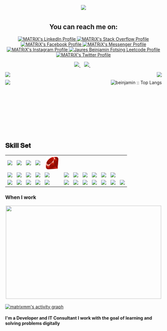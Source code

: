 <p align="center">
  <a href="https://github.com/matrix-mm"><img src="https://readme-typing-svg.herokuapp.com/?lines=Web%20and%20Mobile%20Developer;IT%20%20%20Consultant;Gamer%20and%20Video%20GamesPC;2%2B%20years%20of%20coding%20experience;Always%20learning%20new%20tech&font=Pacifico&center=true&width=650&height=120&color=58a6ff&vCenter=true&size=45%22"></a>
</p>
<p align='center'>
 <h1 align="center">
  <h2 align="center">You can reach me on: </h2>

<p align="center">

  <a href="https://www.linkedin.com/in/thet-naing-tun-763b25197/">
    <img src="https://www.vectorlogo.zone/logos/linkedin/linkedin-icon.svg" alt="MATRiX's LinkedIn Profile" height="30" width="30">
  </a>

  <a href="https://stackoverflow.com/users/16991702/thet-naing">
    <img src="https://www.vectorlogo.zone/logos/stackoverflow/stackoverflow-icon.svg" alt="MATRiX's Stack Overflow Profile" height="30" width="30">
  </a>

  <a href="https://www.facebook.com/wai.waiyan.3">
    <img src="https://www.vectorlogo.zone/logos/facebook/facebook-icon.svg" alt="MATRiX's Facebook Profile" height="30" width="30">
  </a>

  <a href="https://m.me/wai.waiyan.3">
    <img src="https://www.vectorlogo.zone/logos/messenger/messenger-icon.svg" alt="MATRiX's Messenger Profile" height="30" width="30">
    
  <a href="https://www.instagram.com/thetnaing.078/">
    <img src="https://www.vectorlogo.zone/logos/instagram/instagram-icon.svg" alt="MATRiX's Instagram Profile" height="30" width="30">
  </a>
  
  <a href="https://line.me/ti/p/v5MEfaJSOQ">
    <img src="https://www.vectorlogo.zone/logos/line/line-icon.svg" alt="Jaures Beinjamin Fotsing Leetcode Profile" height="30" width="30">
  </a>
  
  </a>
  
  <a href="https://twitter.com/thetnaing078106">
    <img src="https://cdn.worldvectorlogo.com/logos/twitter-6.svg" alt="MATRiX's Twitter Profile" height="30" width="30">
  </a>
</p>
</h1>

<p align='center'>
  <a href="https://t.me/matrixmm">
    <img src="https://img.shields.io/badge/telegram-%230077B5.svg?&style=for-the-badge&logo=telegram&logoColor=white" />
  </a>&nbsp;&nbsp;

  <a href="mailto:matrix.myanmar.mm@gmail.com">
    <img src="https://img.shields.io/badge/email me-%231DA1F3.svg?&style=for-the-badge&logo=gmail&logoColor=white" />
  </a>&nbsp;&nbsp;
</p>



<img align="left" src="https://visitor-badge.laobi.icu/badge?page_id=matrix-mm.matrix-mm" />
<img align="right" src="https://img.shields.io/github/followers/beinjamin?label=Follow&style=social" />
<h1 align="center"></h1>
<img align="left" height="150px" src="https://github-readme-stats.vercel.app/api?username=beinjamin&show_icons=true&theme=merko&count_private=true" />
<img align="right" height="180px" src="https://github-readme-stats.vercel.app/api/top-langs/?username=beinjamin&count_private=true&langs_count=10&theme=tokyonight&layout=compact&hide=html,css" alt="beinjamin :: Top Langs" />
<img height="150px" />
<br>
<br>
<h2 font-weight="bold">𝐒𝐤𝐢𝐥𝐥 𝐒𝐞𝐭</h2>
<table>
  <tr>
      <td><img src="https://cdn.iconscout.com/icon/free/png-128/react-1175109.png" width="200"></td>
      <td><img src="https://cdn.iconscout.com/icon/free/png-128/vue-282497.png" width="200"></td>
      <td><img src="https://cdn.iconscout.com/icon/free/png-128/nodejs-2-226035.png" width="200"></td>
      <td><img src="https://cdn.iconscout.com/icon/free/png-128/angular-3-226070.png" width="200"></td>
     <td> <img src="https://raw.githubusercontent.com/github/explore/80688e429a7d4ef2fca1e82350fe8e3517d3494d/topics/ruby/ruby.png" alt="cpp" height="40"
style="vertical-align:top; margin: 4px"></td>
  

  </tr>
  <tr>
    <td><img src="https://cdn.iconscout.com/icon/free/png-128/javascript-1-225993.png" width="200"></td>
    <td><img src="https://cdn.iconscout.com/icon/free/png-128/jquery-7-1175152.png" width="200"></td>
    <td><img src="https://cdn.iconscout.com/icon/free/png-128/typescript-1-1175078.png" width="200"></td>
    <td><img src="https://cdn.iconscout.com/icon/free/png-128/php-99-1175127.png" width="200"></td>
    <td><img src="https://cdn.iconscout.com/icon/free/png-128/codeigniter-5-1175246.png" width="200"></td>
    <td><img src="https://cdn.iconscout.com/icon/free/png-128/laravel-2-1175146.png" width="200"></td>
    <td><img src="https://cdn.iconscout.com/icon/free/png-128/yii-2-1175059.png" width="200"></td>
    <td><img src="https://cdn.iconscout.com/icon/free/png-128/html5-40-1175193.png" width="200"></td>
    <td><img src="https://cdn.iconscout.com/icon/free/png-128/css3-11-1175239.png" width="200"></td>
    <td><img src="https://cdn.iconscout.com/icon/free/png-128/sass-13-1175092.png" width="200"></td>
    <td><img src="https://cdn.iconscout.com/icon/free/png-128/git-18-1175219.png" width="200"></td>
  </tr>
  <tr>
    <td><img src="https://cdn.iconscout.com/icon/free/png-128/mongodb-4-1175139.png" width="200"></td>
    <td><img src="https://cdn.iconscout.com/icon/free/png-128/mysql-4-226026.png" width="200"></td>
    <td><img src="https://cdn.iconscout.com/icon/free/png-128/redis-6-1175105.png" width="200"></td>
    <td><img src="https://cdn.iconscout.com/icon/free/png-128/python-20-1175115.png" width="200"></td>
    <td><img src="https://cdn.iconscout.com/icon/free/png-128/django-13-1175187.png" width="200"></td>
    <td><img src="https://cdn.iconscout.com/icon/free/png-128/java-22-225997.png" width="200"></td>
    <td><img src="https://cdn.iconscout.com/icon/free/png-128/swift-21-1175088.png" width="200"></td>
    <td><img src="https://cdn.iconscout.com/icon/free/png-128/android-245-1175273.png" width="200"></td>
    <td><img src="https://cdn.iconscout.com/icon/free/png-128/xcode-3521822-2945239.png" width="200"></td>
    <td><img src="https://cdn.iconscout.com/icon/free/png-128/c-57-1175191.png" width="200"></td>
    <td><img src="https://cdn.iconscout.com/icon/free/png-128/c-4-226082.png" width="200"></td>
    <td><img src="https://cdn.iconscout.com/icon/free/png-128/bootstrap-226077.png" width="200"></td>
    
  </tr>

</table>

### When I work
   <p align="center"><img src="https://tenor.com/view/silicon-valley-gif-5518465.gif" alt="" height="300" width="500"></p>

</table>


<a href="https://github.com/matrix-mm/"><img alt="matrixmm's activity graph" src="https://activity-graph.herokuapp.com/graph?username=maatrixmm&bg_color=0e2239&color=58a6ff&line=114a88&point=58a6ff&hide_border=true" /></a>

#### I'm a Developer and IT Consultant I work with the goal of learning and solving problems digitally
